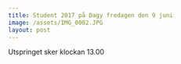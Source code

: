 ```yaml
---
title: Student 2017 på Dagy fredagen den 9 juni
image: /assets/IMG_0002.JPG
layout: post
---
```

Utspringet sker klockan 13.00